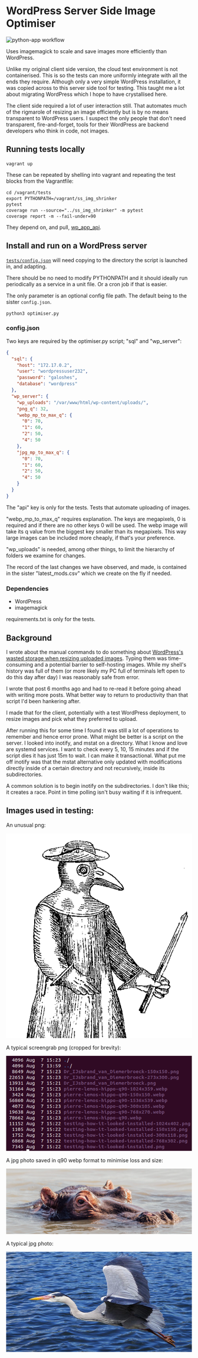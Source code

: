 # WordPress Server Side Image Optimiser

![python-app workflow](https://github.com/ployt0/wp_ss_img_resizer/actions/workflows/python-app.yml/badge.svg)

Uses imagemagick to scale and save images more efficiently than WordPress.

Unlike my original client side version, the cloud test environment is not
containerised. This is so the tests can more uniformly integrate with all
the ends they require. Although only a very simple WordPress installation,
it was copied across to this server side tool for testing. This taught me a
lot about migrating WordPress which I hope to have crystallised here.

The client side required a lot of user interaction still. That automates
much of the rigmarole of resizing an image efficiently but is by no means
transparent to WordPress users. I suspect the only people that don't need
transparent, fire-and-forget, tools for their WordPress are backend developers
who think in code, not images.

## Running tests locally

```shell
vagrant up
```

These can be repeated by shelling into vagrant and repeating the test blocks
from the Vagrantfile:

```shell
cd /vagrant/tests
export PYTHONPATH=/vagrant/ss_img_shrinker
pytest
coverage run --source="../ss_img_shrinker" -m pytest
coverage report -m --fail-under=90
```

They depend on, and pull, [wp_app_api](https://github.com/ployt0/wp_app_api).


## Install and run on a WordPress server

[`tests/config.json`](tests/config.json) will need copying to the directory the
script is launched in, and adapting.

There should be no need to modify PYTHONPATH and it should ideally run 
periodically as a service in a unit file. Or a cron job if that is easier.

The only parameter is an optional config file path. The default being to the
sister `config.json`.

```shell
python3 optimiser.py
```


### config.json

Two keys are required by the optimiser.py script; "sql" and "wp_server":

```json
{
  "sql": {
    "host": "172.17.0.2",
    "user": "wordpressuser232",
    "password": "galoshes",
    "database": "wordpress"
  },
  "wp_server": {
    "wp_uploads": "/var/www/html/wp-content/uploads/",
    "png_q": 32,
    "webp_mp_to_max_q": {
      "0": 70, 
      "1": 60, 
      "2": 50,
      "4": 50
    },
    "jpg_mp_to_max_q": {
      "0": 70, 
      "1": 60, 
      "2": 50,
      "4": 50
    }
  }
}
```

The "api" key is only for the tests. Tests that automate uploading of images.

"webp_mp_to_max_q" requires explanation. The keys are megapixels, 0 is required
and if there are no other keys 0 will be used. The webp image will take its q
value from the biggest key smaller than its megapixels. This way large images
can be included more cheaply, if that's your preference.

"wp_uploads" is needed, among other things, to limit the hierarchy of folders
we examine for changes.

The record of the last changes we have observed, and made, is contained in
the sister "latest_mods.csv" which we create on the fly if needed.

### Dependencies

- WordPress
- imagemagick

requirements.txt is only for the tests.

## Background


I wrote about the manual commands to do something about
[WordPress's wasted storage when resizing uploaded images](
https://silverbullets.co.uk/wordpress/wordpress-image-resizing-png-jpg-and-webp/).
Typing them was time-consuming and a potential barrier to self-hosting images.
While my shell's history was full of them (or more likely my PC full of
terminals left open to do this day after day) I was reasonably safe from error.

I wrote that post 6 months ago and had to re-read it before going ahead
with writing more posts. What better way to return to productivity than that
script I'd been hankering after.

I made that for the client, potentially with a test WordPress deployment, to
resize images and pick what they preferred to upload.

After running this for some time I found it was still a lot of operations to
remember and hence error prone. What might be better is a script on the server.
I looked into inotify, and mstat on a directory. What I know and love are
systemd services. I want to check every 5, 10, 15 minutes and if the script
dies it has just 15m to wait. I can make it transactional. What put me off
inotify was that the mstat alternative only updated with modifications directly
inside of a certain directory and not recursively, inside its subdirectories.

A common solution is to begin inotify on the subdirectories. I don't like this;
it creates a race. Point in time polling isn't busy waiting if it is infrequent.

## Images used in testing:

An unusual png:

![Dr_IJsbrand_van_Diemerbroeck.png](tests/Dr_IJsbrand_van_Diemerbroeck.png)

A typical screengrab png (cropped for brevity):

![filestats.png](tests/filestats.png)

A jpg photo saved in q90 webp format to minimise loss and size:

![pierre-lemos-hippo-q90.webp](tests/pierre-lemos-hippo-q90.webp)

A typical jpg photo:

![grue_en_vol.jpg](tests/grue_en_vol.jpg)
